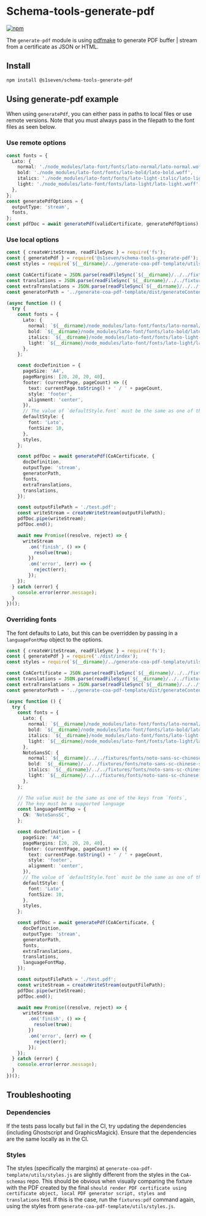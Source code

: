 # Schema-tools-generate-pdf

[![npm][npm-image]][npm-url]

[npm-image]: https://img.shields.io/npm/v/@s1seven/schema-tools-generate-pdf.svg?style=flat
[npm-url]: https://npmjs.org/package/@s1seven/schema-tools-generate-pdf

The `generate-pdf` module is using [pdfmake] to generate PDF buffer | stream from a certificate as JSON or HTML.

## Install

```bash
npm install @s1seven/schema-tools-generate-pdf
```

[pdfmake]: https://www.npmjs.com/package/pdfmake

## Using generate-pdf example

When using `generatePdf`, you can either pass in paths to local files or use remote versions.
Note that you must always pass in the filepath to the font files as seen below.

### Use remote options

```ts
const fonts = {
  Lato: {
    normal: './node_modules/lato-font/fonts/lato-normal/lato-normal.woff',
    bold: './node_modules/lato-font/fonts/lato-bold/lato-bold.woff',
    italics: './node_modules/lato-font/fonts/lato-light-italic/lato-light-italic.woff',
    light: './node_modules/lato-font/fonts/lato-light/lato-light.woff',
  },
};
const generatePdfOptions = {
  outputType: 'stream',
  fonts,
};
const pdfDoc = await generatePdf(validCertificate, generatePdfOptions);
```

### Use local options

```ts
const { createWriteStream, readFileSync } = require('fs');
const { generatePdf } = require('@s1seven/schema-tools-generate-pdf');
const styles = require(`${__dirname}/../generate-coa-pdf-template/utils/styles.js`);

const CoACertificate = JSON.parse(readFileSync(`${__dirname}/../../fixtures/CoA/v1.1.0/valid_cert.json`));
const translations = JSON.parse(readFileSync(`${__dirname}/../../fixtures/CoA/v1.1.0/translations.json`));
const extraTranslations = JSON.parse(readFileSync(`${__dirname}/../../fixtures/CoA/v1.1.0/extra_translations.json`));
const generatorPath = '../generate-coa-pdf-template/dist/generateContent.js';

(async function () {
  try {
    const fonts = {
      Lato: {
        normal: `${__dirname}/node_modules/lato-font/fonts/lato-normal/lato-normal.woff`,
        bold: `${__dirname}/node_modules/lato-font/fonts/lato-bold/lato-bold.woff`,
        italics: `${__dirname}/node_modules/lato-font/fonts/lato-light-italic/lato-light-italic.woff`,
        light: `${__dirname}/node_modules/lato-font/fonts/lato-light/lato-light.woff`,
      },
    };

    const docDefinition = {
      pageSize: 'A4',
      pageMargins: [20, 20, 20, 40],
      footer: (currentPage, pageCount) => ({
        text: currentPage.toString() + ' / ' + pageCount,
        style: 'footer',
        alignment: 'center',
      }),
      // The value of `defaultStyle.font` must be the same as one of the keys from `fonts`,
      defaultStyle: {
        font: 'Lato',
        fontSize: 10,
      },
      styles,
    };

    const pdfDoc = await generatePdf(CoACertificate, {
      docDefinition,
      outputType: 'stream',
      generatorPath,
      fonts,
      extraTranslations,
      translations,
    });

    const outputFilePath = './test.pdf';
    const writeStream = createWriteStream(outputFilePath);
    pdfDoc.pipe(writeStream);
    pdfDoc.end();

    await new Promise((resolve, reject) => {
      writeStream
        .on('finish', () => {
          resolve(true);
        })
        .on('error', (err) => {
          reject(err);
        });
    });
  } catch (error) {
    console.error(error.message);
  }
})();
```

### Overriding fonts

The font defaults to Lato, but this can be overridden by passing in a `languageFontMap` object to the options.

```ts
const { createWriteStream, readFileSync } = require('fs');
const { generatePdf } = require('./dist/index');
const styles = require(`${__dirname}/../generate-coa-pdf-template/utils/styles.js`);

const CoACertificate = JSON.parse(readFileSync(`${__dirname}/../../fixtures/CoA/v1.1.0/valid_cert.json`));
const translations = JSON.parse(readFileSync(`${__dirname}/../../fixtures/CoA/v1.1.0/translations.json`));
const extraTranslations = JSON.parse(readFileSync(`${__dirname}/../../fixtures/CoA/v1.1.0/extra_translations.json`));
const generatorPath = '../generate-coa-pdf-template/dist/generateContent.js';

(async function () {
  try {
    const fonts = {
      Lato: {
        normal: `${__dirname}/node_modules/lato-font/fonts/lato-normal/lato-normal.woff`,
        bold: `${__dirname}/node_modules/lato-font/fonts/lato-bold/lato-bold.woff`,
        italics: `${__dirname}/node_modules/lato-font/fonts/lato-light-italic/lato-light-italic.woff`,
        light: `${__dirname}/node_modules/lato-font/fonts/lato-light/lato-light.woff`,
      },
      NotoSansSC: {
        normal: `${__dirname}/../../fixtures/fonts/noto-sans-sc-chinese-simplified-300-normal.woff2`,
        bold: `${__dirname}/../../fixtures/fonts/noto-sans-sc-chinese-simplified-700-normal.woff2`,
        italics: `${__dirname}/../../fixtures/fonts/noto-sans-sc-chinese-simplified-300-normal.woff2`,
        light: `${__dirname}/../../fixtures/fonts/noto-sans-sc-chinese-simplified-100-normal.woff2`,
      },
    };

    // The value must be the same as one of the keys from `fonts`,
    // The key must be a supported language
    const languageFontMap = {
      CN: 'NotoSansSC',
    };

    const docDefinition = {
      pageSize: 'A4',
      pageMargins: [20, 20, 20, 40],
      footer: (currentPage, pageCount) => ({
        text: currentPage.toString() + ' / ' + pageCount,
        style: 'footer',
        alignment: 'center',
      }),
      // The value of `defaultStyle.font` must be the same as one of the keys from `fonts`,
      defaultStyle: {
        font: 'Lato',
        fontSize: 10,
      },
      styles,
    };

    const pdfDoc = await generatePdf(CoACertificate, {
      docDefinition,
      outputType: 'stream',
      generatorPath,
      fonts,
      extraTranslations,
      translations,
      languageFontMap,
    });

    const outputFilePath = './test.pdf';
    const writeStream = createWriteStream(outputFilePath);
    pdfDoc.pipe(writeStream);
    pdfDoc.end();

    await new Promise((resolve, reject) => {
      writeStream
        .on('finish', () => {
          resolve(true);
        })
        .on('error', (err) => {
          reject(err);
        });
    });
  } catch (error) {
    console.error(error.message);
  }
})();
```

## Troubleshooting

### Dependencies

If the tests pass locally but fail in the CI, try updating the dependencies (including Ghostscript and GraphicsMagick). Ensure that the dependencies are the same locally as in the CI.

### Styles

The styles (specifically the margins) at `generate-coa-pdf-template/utils/styles.js` are slightly different from the styles in the `CoA-schemas` repo. This should be obvious when visually comparing the fixture with the PDF created by the final `should render PDF certificate using certificate object, local PDF generator script, styles and translations` test. If this is the case, run the `fixtures:pdf` command again, using the styles from `generate-coa-pdf-template/utils/styles.js`.
